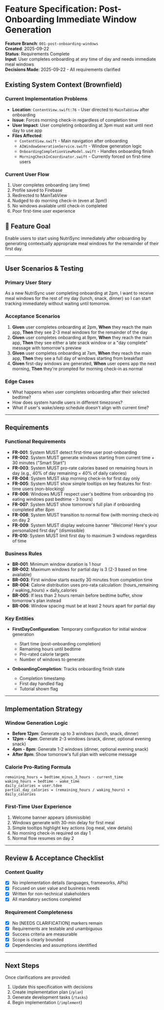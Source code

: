 # Feature Specification: Post-Onboarding Immediate Window Generation

**Feature Branch**: `001-post-onboarding-windows`  
**Created**: 2025-09-22  
**Status**: Requirements Complete  
**Input**: User completes onboarding at any time of day and needs immediate meal windows  
**Decisions Made**: 2025-09-22 - All requirements clarified

## Existing System Context (Brownfield)

### Current Implementation Problems
- **Location**: `ContentView.swift:76` - User directed to `MainTabView` after onboarding
- **Issue**: Forces morning check-in regardless of completion time
- **User Impact**: User completing onboarding at 3pm must wait until next day to use app
- **Files Affected**:
  - `ContentView.swift` - Main navigation after onboarding
  - `AIWindowGenerationService.swift` - Window generation logic
  - `OnboardingCompletionViewModel.swift` - Handles onboarding finish
  - `MorningCheckInCoordinator.swift` - Currently forced on first-time users

### Current User Flow
1. User completes onboarding (any time)
2. Profile saved to Firebase
3. Redirected to MainTabView
4. Nudged to do morning check-in (even at 3pm!)
5. No windows available until check-in completed
6. Poor first-time user experience

## 🎯 Feature Goal
Enable users to start using NutriSync immediately after onboarding by generating contextually appropriate meal windows for the remainder of their first day.

---

## User Scenarios & Testing

### Primary User Story
As a new NutriSync user completing onboarding at 2pm, I want to receive meal windows for the rest of my day (lunch, snack, dinner) so I can start tracking immediately without waiting until tomorrow.

### Acceptance Scenarios
1. **Given** user completes onboarding at 2pm, **When** they reach the main app, **Then** they see 2-3 meal windows for the remainder of the day
2. **Given** user completes onboarding at 9pm, **When** they reach the main app, **Then** they see either a late snack window or a "day complete" message with tomorrow's preview
3. **Given** user completes onboarding at 7am, **When** they reach the main app, **Then** they see a full day of windows starting from breakfast
4. **Given** first-day windows are generated, **When** user opens app the next morning, **Then** they're prompted for morning check-in as normal

### Edge Cases
- What happens when user completes onboarding after their selected bedtime?
- How does system handle users in different timezones?
- What if user's wake/sleep schedule doesn't align with current time?

---

## Requirements

### Functional Requirements
- **FR-001**: System MUST detect first-time user post-onboarding
- **FR-002**: System MUST generate windows starting from current time + 30 minutes ("Smart Start")
- **FR-003**: System MUST pro-rate calories based on remaining hours in day (e.g., 40% of day remaining = 40% of daily calories)
- **FR-004**: System MUST skip morning check-in for first day only
- **FR-005**: System MUST show simple tooltips on key features for first-time users (non-blocking)
- **FR-006**: Windows MUST respect user's bedtime from onboarding (no eating windows past bedtime - 3 hours)
- **FR-007**: System MUST show tomorrow's full plan if onboarding completed after 8pm
- **FR-008**: System MUST transition to normal flow (with morning check-in) on day 2
- **FR-009**: System MUST display welcome banner "Welcome! Here's your personalized first day" (dismissible)
- **FR-010**: System MUST limit first day to maximum 3 windows regardless of time

### Business Rules
- **BR-001**: Minimum window duration is 1 hour
- **BR-002**: Maximum windows for partial day is 3 (2-3 based on time available)
- **BR-003**: First window starts exactly 30 minutes from completion time
- **BR-004**: Calorie distribution uses pro-rata calculation: (hours_remaining / waking_hours) × daily_calories
- **BR-005**: If less than 2 hours remain before bedtime buffer, show tomorrow's plan instead
- **BR-006**: Window spacing must be at least 2 hours apart for partial day

### Key Entities
- **FirstDayConfiguration**: Temporary configuration for initial window generation
  - Start time (post-onboarding completion)
  - Remaining hours until bedtime
  - Pro-rated calorie targets
  - Number of windows to generate
  
- **OnboardingCompletion**: Tracks onboarding finish state
  - Completion timestamp
  - First day handled flag
  - Tutorial shown flag

---

## Implementation Strategy

### Window Generation Logic
- **Before 12pm**: Generate up to 3 windows (lunch, snack, dinner)
- **12pm - 4pm**: Generate 2-3 windows (snack, dinner, optional evening snack)
- **4pm - 8pm**: Generate 1-2 windows (dinner, optional evening snack)
- **After 8pm**: Show tomorrow's full plan with welcome message

### Calorie Pro-Rating Formula
```
remaining_hours = bedtime_minus_3_hours - current_time
waking_hours = bedtime - wake_time  
daily_calories = user.tdee
partial_day_calories = (remaining_hours / waking_hours) × daily_calories
```

### First-Time User Experience
1. Welcome banner appears (dismissible)
2. Windows generate with 30-min delay for first meal
3. Simple tooltips highlight key actions (log meal, view details)
4. No morning check-in required on day 1
5. Normal flow resumes on day 2

---

## Review & Acceptance Checklist

### Content Quality
- [x] No implementation details (languages, frameworks, APIs)
- [x] Focused on user value and business needs
- [x] Written for non-technical stakeholders
- [x] All mandatory sections completed

### Requirement Completeness
- [x] No [NEEDS CLARIFICATION] markers remain
- [x] Requirements are testable and unambiguous
- [x] Success criteria are measurable
- [x] Scope is clearly bounded
- [x] Dependencies and assumptions identified

---

## Next Steps
Once clarifications are provided:
1. Update this specification with decisions
2. Create implementation plan (`/plan`)
3. Generate development tasks (`/tasks`)
4. Begin implementation (`/implement`)